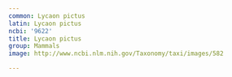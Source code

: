 ```yaml
---
common: Lycaon pictus
latin: Lycaon pictus
ncbi: '9622'
title: Lycaon pictus
group: Mammals
image: http://www.ncbi.nlm.nih.gov/Taxonomy/taxi/images/582

---
```

